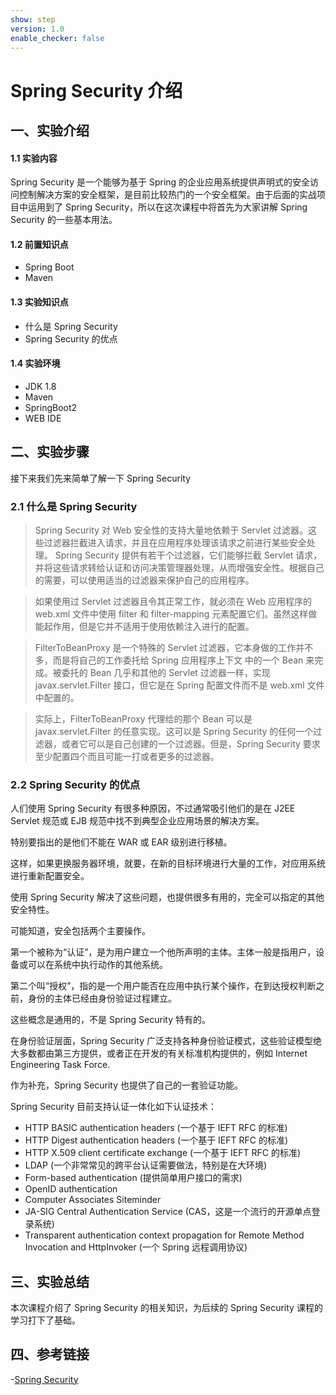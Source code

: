 ```yaml
---
show: step
version: 1.0
enable_checker: false
---
```


# Spring Security 介绍

## 一、实验介绍

#### 1.1 实验内容

Spring Security 是一个能够为基于 Spring 的企业应用系统提供声明式的安全访问控制解决方案的安全框架，是目前比较热门的一个安全框架。由于后面的实战项目中运用到了 Spring Security，所以在这次课程中将首先为大家讲解 Spring Security 的一些基本用法。

#### 1.2 前置知识点

- Spring Boot
- Maven

#### 1.3 实验知识点

- 什么是 Spring Security
- Spring Security 的优点

#### 1.4 实验环境

- JDK 1.8
- Maven
- SpringBoot2
- WEB IDE

## 二、实验步骤

接下来我们先来简单了解一下 Spring Security

### 2.1 什么是 Spring Security

> Spring Security 对 Web 安全性的支持大量地依赖于 Servlet 过滤器。这些过滤器拦截进入请求，并且在应用程序处理该请求之前进行某些安全处理。 Spring Security 提供有若干个过滤器，它们能够拦截 Servlet 请求，并将这些请求转给认证和访问决策管理器处理，从而增强安全性。根据自己的需要，可以使用适当的过滤器来保护自己的应用程序。

> 如果使用过 Servlet 过滤器且令其正常工作，就必须在 Web 应用程序的 web.xml 文件中使用 filter 和 filter-mapping 元素配置它们。虽然这样做能起作用，但是它并不适用于使用依赖注入进行的配置。

> FilterToBeanProxy 是一个特殊的 Servlet 过滤器，它本身做的工作并不多，而是将自己的工作委托给 Spring 应用程序上下文 中的一个 Bean 来完成。被委托的 Bean 几乎和其他的 Servlet 过滤器一样，实现 javax.servlet.Filter 接口，但它是在 Spring 配置文件而不是 web.xml 文件中配置的。

> 实际上，FilterToBeanProxy 代理给的那个 Bean 可以是 javax.servlet.Filter 的任意实现。这可以是 Spring Security 的任何一个过滤器，或者它可以是自己创建的一个过滤器。但是，Spring Security 要求至少配置四个而且可能一打或者更多的过滤器。

### 2.2 Spring Security 的优点

人们使用 Spring Security 有很多种原因，不过通常吸引他们的是在 J2EE Servlet 规范或 EJB 规范中找不到典型企业应用场景的解决方案。

特别要指出的是他们不能在 WAR 或 EAR 级别进行移植。

这样，如果更换服务器环境，就要，在新的目标环境进行大量的工作，对应用系统进行重新配置安全。

使用 Spring Security 解决了这些问题，也提供很多有用的，完全可以指定的其他安全特性。

可能知道，安全包括两个主要操作。

第一个被称为“认证”，是为用户建立一个他所声明的主体。主体一般是指用户，设备或可以在系统中执行动作的其他系统。

第二个叫“授权”，指的是一个用户能否在应用中执行某个操作，在到达授权判断之前，身份的主体已经由身份验证过程建立。

这些概念是通用的，不是 Spring Security 特有的。

在身份验证层面，Spring Security 广泛支持各种身份验证模式，这些验证模型绝大多数都由第三方提供，或者正在开发的有关标准机构提供的，例如 Internet Engineering Task Force.

作为补充，Spring Security 也提供了自己的一套验证功能。

Spring Security 目前支持认证一体化如下认证技术：

- HTTP BASIC authentication headers (一个基于 IEFT RFC 的标准)
- HTTP Digest authentication headers (一个基于 IEFT RFC 的标准)
- HTTP X.509 client certificate exchange (一个基于 IEFT RFC 的标准)
- LDAP (一个非常常见的跨平台认证需要做法，特别是在大环境)
- Form-based authentication (提供简单用户接口的需求)
- OpenID authentication
- Computer Associates Siteminder
- JA-SIG Central Authentication Service (CAS，这是一个流行的开源单点登录系统)
- Transparent authentication context propagation for Remote Method Invocation and HttpInvoker (一个 Spring 远程调用协议)

## 三、实验总结

本次课程介绍了 Spring Security 的相关知识，为后续的 Spring Security 课程的学习打下了基础。

## 四、参考链接

-[Spring Security](https://springcloud.cc/spring-security-zhcn.html)